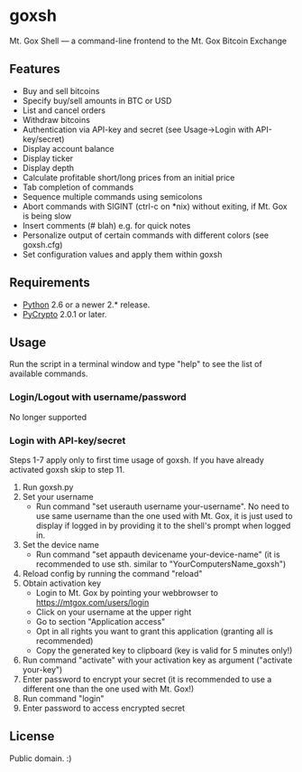 # goxsh

Mt. Gox Shell — a command-line frontend to the Mt. Gox Bitcoin Exchange

## Features

- Buy and sell bitcoins
- Specify buy/sell amounts in BTC or USD
- List and cancel orders
- Withdraw bitcoins
- Authentication via API-key and secret (see Usage->Login with API-key/secret)
- Display account balance
- Display ticker
- Display depth
- Calculate profitable short/long prices from an initial price
- Tab completion of commands
- Sequence multiple commands using semicolons
- Abort commands with SIGINT (ctrl-c on *nix) without exiting, if Mt. Gox is being slow
- Insert comments (# blah) e.g. for quick notes
- Personalize output of certain commands with different colors (see goxsh.cfg)
- Set configuration values and apply them within goxsh

## Requirements

- [Python](http://python.org/) 2.6 or a newer 2.* release.
- [PyCrypto](https://www.dlitz.net/software/pycrypto/) 2.0.1 or later.

## Usage

Run the script in a terminal window and type "help" to see the list of available commands.

### Login/Logout with username/password

No longer supported

### Login with API-key/secret

Steps 1-7 apply only to first time usage of goxsh. If you have already activated goxsh skip to step 11.

1. Run goxsh.py
2. Set your username
	- Run command "set userauth username your-username".
	No need to use same username than the one used with Mt. Gox, it is just used
	to display if logged in by providing it to the shell's prompt when logged in.
3. Set the device name
	- Run command "set appauth devicename your-device-name"
	(it is recommended to use sth. similar to "YourComputersName_goxsh")
4. Reload config by running the command "reload"
5. Obtain activation key
	- Login to Mt. Gox by pointing your webbrowser to https://mtgox.com/users/login
	- Click on your username at the upper right
	- Go to section "Application access"
	- Opt in all rights you want to grant this application (granting all is recommended)
	- Copy the generated key to clipboard (key is valid for 5 minutes only!)
6. Run command "activate" with your activation key as argument ("activate your-key")
7. Enter password to encrypt your secret
	(it is recommended to use a different one than the one used with Mt. Gox!)
8. Run command "login"
9. Enter password to access encrypted secret

## License

Public domain. :)